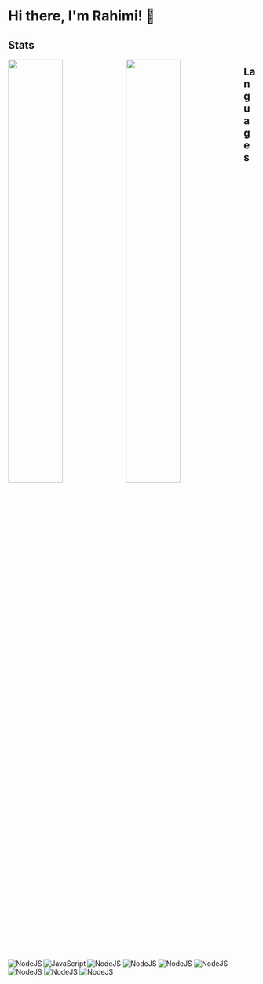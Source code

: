 # Hi there, I'm Rahimi! 👋

## Stats

<img align="left" width="47%" src="https://github-readme-stats.vercel.app/api?username=tard916&show_icons=true&theme=radical" />
<img align="left" width="47%" src="https://github-readme-stats.vercel.app/api/top-langs/?username=tard916&layout=compact" />

## Languages

<img align="left" alt="NodeJS" src="https://img.shields.io/badge/Node.js-339933?style=for-the-badge&labelColor=1e2122&logoColor=339933&logo=node-dot-js"/>
<img align="left" alt="JavaScript" src="https://img.shields.io/badge/javascript-%23323330.svg?style=for-the-badge&logo=javascript&logoColor-%23F7DF1E"/>
<img alt="NodeJS" src="https://img.shields.io/badge/PHP-777BB4?style=for-the-badge&labelColor=212433&logoColor=777BB4&logo=php"/>
<img alt="NodeJS" src="https://img.shields.io/badge/Angular-DD0031?style=for-the-badge&labelColor=ffffff&logoColor=DD0031&logo=angular"/>
<img alt="NodeJS" src="https://img.shields.io/badge/Dart-0175C2?style=for-the-badge&labelColor=02467d&logoColor=0175C2&logo=dart"/>
<img alt="NodeJS" src="https://img.shields.io/badge/Git-F05032?style=for-the-badge&labelColor=F05032&logoColor=ffffff&logo=git"/>
<img alt="NodeJS" src="https://img.shields.io/badge/Java-007396?style=for-the-badge&labelColor=f5971f&logoColor=007396&logo=java"/>
<img alt="NodeJS" src="https://img.shields.io/badge/React-61DAFB?style=for-the-badge&labelColor=20232A&logoColor=61DAFB&logo=react"/>
<img alt="NodeJS" src="https://img.shields.io/badge/TypeScript-3178C6?style=for-the-badge&labelColor=ffffff&logoColor=3178C6&logo=typescript"/>
